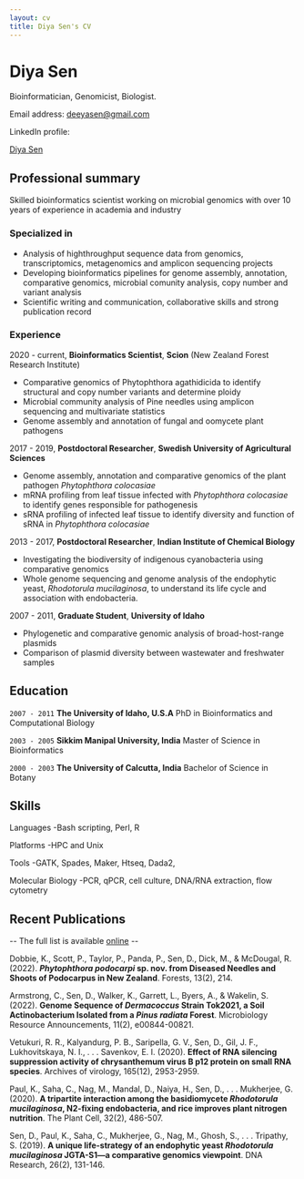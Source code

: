 ```yaml
---
layout: cv
title: Diya Sen's CV
---
```

# Diya Sen
Bioinformatician, Genomicist, Biologist.

Email address:
<a href="deeyasen@gmail.com">deeyasen@gmail.com</a>

LinkedIn profile: 
<div class="badge-base LI-profile-badge" data-locale="en_US" data-size="medium" data-theme="light" data-type="VERTICAL" data-vanity="diya-sen-8a8858180" data-version="v1"><a class="badge-base__link LI-simple-link" href="https://nz.linkedin.com/in/diya-sen-8a8858180?trk=profile-badge">Diya Sen</a></div>
           
## Professional summary
Skilled bioinformatics scientist working on microbial genomics with over 10 years of experience in academia and industry

### Specialized in
- Analysis of highthroughput sequence data from genomics, transcriptomics, metagenomics and amplicon sequencing projects
- Developing bioinformatics pipelines for genome assembly, annotation, comparative genomics, microbial comunity analysis, copy number and variant analysis 
- Scientific writing and communication, collaborative skills and strong publication record
  
### Experience
2020 - current, **Bioinformatics Scientist**, **Scion** (New Zealand Forest Research Institute)
  - Comparative genomics of Phytophthora agathidicida to identify structural and copy number variants and determine ploidy
  - Microbial community analysis of Pine needles using amplicon sequencing and multivariate statistics 
  - Genome assembly and annotation of fungal and oomycete plant pathogens
  
2017 - 2019, **Postdoctoral Researcher**, **Swedish University of Agricultural Sciences**
  - Genome assembly, annotation and comparative genomics of the plant pathogen *Phytophthora colocasiae* 
  - mRNA profiling from leaf tissue infected with *Phytophthora colocasiae* to identify genes responsible for pathogenesis 
  - sRNA profiling of infected leaf tissue to identify diversity and function of sRNA in *Phytophthora colocasiae* 

2013 - 2017, **Postdoctoral Researcher**, **Indian Institute of Chemical Biology**
  - Investigating the biodiversity of indigenous cyanobacteria using comparative genomics  
  - Whole genome sequencing and genome analysis of the endophytic yeast, *Rhodotorula mucilaginosa*, to understand its life cycle and
    association with endobacteria.
  
2007 - 2011, **Graduate Student**, **University of Idaho**
  - Phylogenetic and comparative genomic analysis of broad-host-range plasmids 
  - Comparison of plasmid diversity between wastewater and freshwater samples
  
## Education

`2007 - 2011`
__The University of Idaho, U.S.A__
  PhD in Bioinformatics and Computational Biology
  
`2003 - 2005`
__Sikkim Manipal University, India__
  Master of Science in Bioinformatics

`2000 - 2003`
__The University of Calcutta, India__
  Bachelor of Science in Botany



## Skills

Languages
-Bash scripting, Perl, R

Platforms
-HPC and Unix
  
Tools
-GATK, Spades, Maker, Htseq, Dada2, 
  
Molecular Biology
-PCR, qPCR, cell culture, DNA/RNA extraction, flow cytometry

## Recent Publications

-- The full list is available [online](http://scholar.google.co.uk/citations?hl=en&user=883GEboAAAAJ) --
  
Dobbie, K., Scott, P., Taylor, P., Panda, P., Sen, D., Dick, M., & McDougal, R. (2022). ***Phytophthora podocarpi* sp. nov. from Diseased Needles and Shoots of Podocarpus in New Zealand**. Forests, 13(2), 214. 
  
Armstrong, C., Sen, D., Walker, K., Garrett, L., Byers, A., & Wakelin, S. (2022). **Genome Sequence of *Dermacoccus* Strain Tok2021, a Soil Actinobacterium Isolated from a *Pinus radiata* Forest**. Microbiology Resource Announcements, 11(2), e00844-00821. 
  
Vetukuri, R. R., Kalyandurg, P. B., Saripella, G. V., Sen, D., Gil, J. F., Lukhovitskaya, N. I., . . . Savenkov, E. I. (2020). **Effect of RNA silencing suppression activity of chrysanthemum virus B p12 protein on small RNA species**. Archives of virology, 165(12), 2953-2959. 
  
Paul, K., Saha, C., Nag, M., Mandal, D., Naiya, H., Sen, D., . . . Mukherjee, G. (2020). **A tripartite interaction among the basidiomycete *Rhodotorula mucilaginosa*, N2-fixing endobacteria, and rice improves plant nitrogen nutrition**. The Plant Cell, 32(2), 486-507. 
  
Sen, D., Paul, K., Saha, C., Mukherjee, G., Nag, M., Ghosh, S., . . . Tripathy, S. (2019). **A unique life-strategy of an endophytic yeast *Rhodotorula mucilaginosa* JGTA-S1—a comparative genomics viewpoint**. DNA Research, 26(2), 131-146. 


